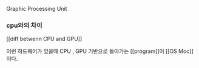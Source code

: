---
---

Graphic Processing Unit




### cpu와의 차이 
[[diff betwenn CPU and GPU]]



이런 하드웨어가 있을때 CPU , GPU 기반으로 돌아가는 [[program]]이 [[OS Moc]] 이다.